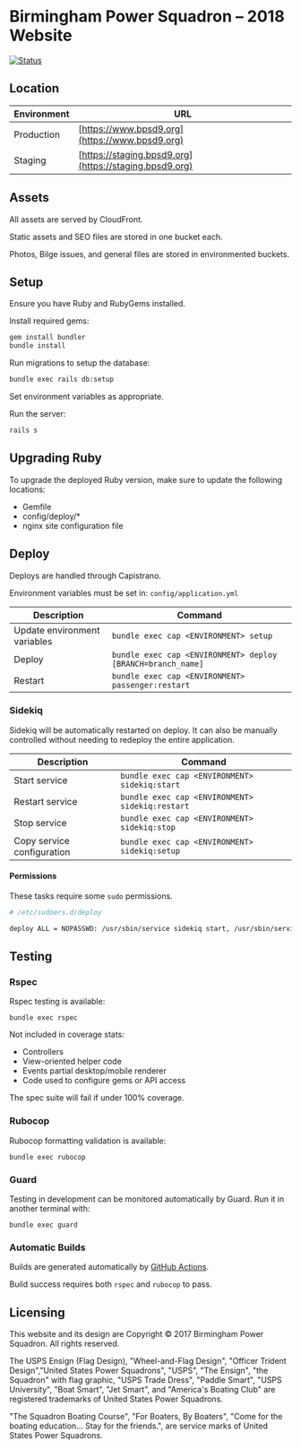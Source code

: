 # Birmingham Power Squadron – 2018 Website

[![Status](https://github.com/jfiander/bps/actions/workflows/main.yml/badge.svg)](https://github.com/jfiander/bps/actions/workflows/main.yml)

## Location

| Environment | URL                                                     |
|-------------|---------------------------------------------------------|
| Production  | [https://www.bpsd9.org](https://www.bpsd9.org)          |
| Staging     | [https://staging.bpsd9.org](https://staging.bpsd9.org)  |

## Assets

All assets are served by CloudFront.

Static assets and SEO files are stored in one bucket each.

Photos, Bilge issues, and general files are stored in environmented buckets.

## Setup

Ensure you have Ruby and RubyGems installed.

Install required gems:

  ```sh
  gem install bundler
  bundle install
  ```

Run migrations to setup the database:

```sh
bundle exec rails db:setup
```

Set environment variables as appropriate.

Run the server:

```sh
rails s
```

## Upgrading Ruby

To upgrade the deployed Ruby version, make sure to update the following locations:

- Gemfile
- config/deploy/*
- nginx site configuration file

## Deploy

Deploys are handled through Capistrano.

Environment variables must be set in: `config/application.yml`

| Description                  | Command                                                     |
|------------------------------|-------------------------------------------------------------|
| Update environment variables | `bundle exec cap <ENVIRONMENT> setup`                       |
| Deploy                       | `bundle exec cap <ENVIRONMENT> deploy [BRANCH=branch_name]` |
| Restart                      | `bundle exec cap <ENVIRONMENT> passenger:restart`           |

### Sidekiq

Sidekiq will be automatically restarted on deploy. It can also be manually controlled without
needing to redeploy the entire application.

| Description                | Command                                         |
|----------------------------|-------------------------------------------------|
| Start service              | `bundle exec cap <ENVIRONMENT> sidekiq:start`   |
| Restart service            | `bundle exec cap <ENVIRONMENT> sidekiq:restart` |
| Stop service               | `bundle exec cap <ENVIRONMENT> sidekiq:stop`    |
| Copy service configuration | `bundle exec cap <ENVIRONMENT> sidekiq:setup`   |

#### Permissions

These tasks require some `sudo` permissions.

```sh
# /etc/sudoers.d/deploy

deploy ALL = NOPASSWD: /usr/sbin/service sidekiq start, /usr/sbin/service sidekiq stop, /usr/sbin/service sidekiq restart, /usr/bin/systemctl daemon-reload
```

## Testing

### Rspec

Rspec testing is available:

`bundle exec rspec`

Not included in coverage stats:

- Controllers
- View-oriented helper code
- Events partial desktop/mobile renderer
- Code used to configure gems or API access

The spec suite will fail if under 100% coverage.

### Rubocop

Rubocop formatting validation is available:

`bundle exec rubocop`

### Guard

Testing in development can be monitored automatically by Guard. Run it in another terminal with:

`bundle exec guard`

### Automatic Builds

Builds are generated automatically by [GitHub Actions](https://github.com/jfiander/bps/actions).

Build success requires both `rspec` and `rubocop` to pass.

## Licensing

This website and its design are Copyright © 2017 Birmingham Power Squadron. All rights reserved.

The USPS Ensign (Flag Design), "Wheel-and-Flag Design", "Officer Trident Design","United States Power Squadrons", "USPS", "The Ensign", "the Squadron" with flag graphic, "USPS Trade Dress", "Paddle Smart", "USPS University", "Boat Smart", "Jet Smart", and "America's Boating Club" are registered trademarks of United States Power Squadrons.

"The Squadron Boating Course", "For Boaters, By Boaters", "Come for the boating education... Stay for the friends.", are service marks of United States Power Squadrons.

